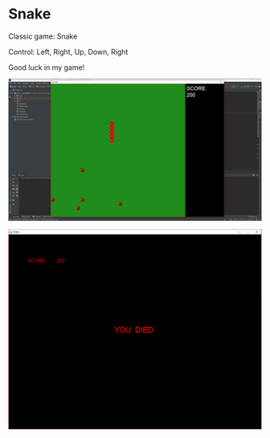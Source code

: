 # Snake

Classic game: Snake

Control: Left, Right, Up, Down, Right

Good luck in my game!

![](https://github.com/kalimbet/Snake/blob/master/screen/Screen1.png)

![](https://github.com/kalimbet/Snake/blob/master/screen/Screen2.png)
